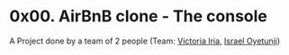 # 0x00. AirBnB clone - The console
A Project done by a team of 2 people (Team: [Victoria Iria](https://github.com/EseVic), [Israel Oyetunji](https://github.com/x9x96))
